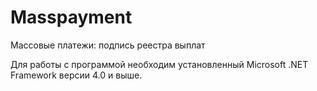 # Masspayment
Массовые платежи: подпись реестра выплат

Для работы с программой необходим установленный Microsoft .NET Framework версии 4.0 и выше.
